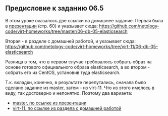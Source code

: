 ## Предисловие к заданию 06.5

В этом уроке оказалось две ссылки на домашнее задание. Первая была в [презентации](Копия_06-database-05-elasticsearch__драфт_.pptx.pdf) 
(стр. 60) и указывает сюда: https://github.com/netology-code/virt-homeworks/tree/master/06-db-05-elasticsearch

Вторая - в разделе с домашней работой, и указывает сюда: https://github.com/netology-code/virt-homeworks/tree/virt-11/06-db-05-elasticsearch

Разница в том, что в первом случае требовалось собрать образ на основе готового официального образа elasticsearch, а 
во втором - собрать его из CentOS, установив туда elasticsearch.

Т.к. вкладки, конечно, в результате перепутались, сначала было сделано задание из master, затем - из virt-11. Что 
из этого имелось в виду, так достоверно и непонятно. Поэтому два варианта:

* [master, по ссылке из презентации](README0.md)
* [virt-11, по ссылке из раздела с домашней работой](README1.md)
